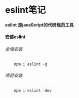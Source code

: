 # eslint笔记

#### eslint 是javaScript的代码规范工具

#### 安装eslint

###### 全局安装

```
    npm i eslint -g
```

###### 项目安装

```
    npm i eslint -dev
```
